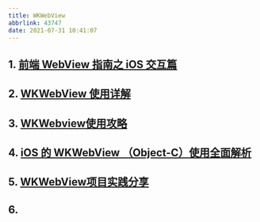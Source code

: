 ```yaml
---
title: WKWebView
abbrlink: 43747
date: 2021-07-31 10:41:07
---
```


## 1. [前端 WebView 指南之 iOS 交互篇](https://75.team/post/ios-webview-and-js)

## 2. [WKWebView 使用详解](https://www.jianshu.com/p/29e0d8ab91f1)

## 3. [WKWebview使用攻略](https://zhuanlan.zhihu.com/p/164502340)

## 4. [iOS 的 WKWebView （Object-C）使用全面解析](https://juejin.cn/post/6844903984944119822)

## 5. [WKWebView项目实践分享](https://www.jianshu.com/p/7557456ffc57)

## 6. [](https://juejin.cn/post/7025420337600790541?utm_source=gold_browser_extension#comment)
